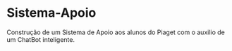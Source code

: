 # Sistema-Apoio
Construção de um Sistema de Apoio aos alunos do Piaget com o auxilio de um ChatBot  inteligente.
